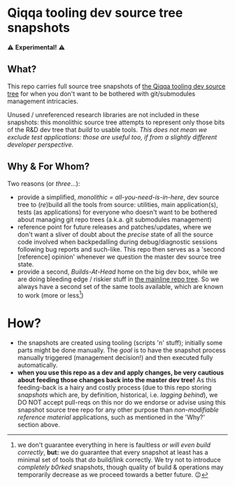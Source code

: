 # Qiqqa tooling dev source tree snapshots

⚠️ **Experimental!** ⚠️

## What?

This repo carries full source tree snapshots of [the Qiqqa tooling dev source tree](https://github.com/GerHobbelt/mupdf) for when you don't want to be bothered with git/submodules management intricacies.

Unused / unreferenced research libraries are not included in these snapshots: this monolithic source tree attempts to represent only those bits of the R&D dev tree that *build* to usable tools. *This does not mean we exclude test applications: those are *useful* too, if from a slightly different developer perspective.*


## Why & For Whom?

Two reasons (or *three*...):

- provide a simplified, *monolithic = all-you-need-is-in-here*, dev source tree to (*re*)build all the tools from source: utilities, main application(s), tests (as applications) for everyone who doesn't want to be bothered about managing git repo trees (a.k.a. git submodules management)
- reference point for future releases and patches/updates, where we don't want a sliver of doubt about the *precise* state of all the source code involved when backpedalling during debug/diagnostic sessions following bug reports and such-like. This repo then serves as a 'second \[reference\] opinion' whenever we question the master dev source tree state.
- provide a second, *Builds-At-Head* home on the big dev box, while we are doing bleeding edge / riskier stuff in [the mainline repo tree](https://github.com/GerHobbelt/mupdf). So we always have a second set of the same tools available, which are known to work (more or less[^1])

[^1]: we don't guarantee everything in here is faultless *or will even build correctly*, **but:** we do guarantee that every snapshot at least has a minimal set of tools that *do* build/link correctly. We try not to introduce *completely b0rked* snapshots, though quality of build & operations may temporarily decrease as we proceed towards a better future. 😉


# How?

- the snapshots are created using tooling (scripts 'n' stuff); initially some parts might be done manually. The *goal* is to have the snapshot process manually triggered (management decision!) and then executed fully automatically.
- **when you use this repo as a dev and apply changes, be very cautious about feeding those changes back into the master dev tree!** As this feeding-back is a hairy and costly process (due to this repo storing *snapshots* which are, by definition, historical, i.e. *lagging behind*), we DO NOT accept pull-reqs on this nor do we endorse or advise using this snapshot source tree repo for any other purpose than *non-modifiable reference material* applications, such as mentioned in the 'Why?' section above.


